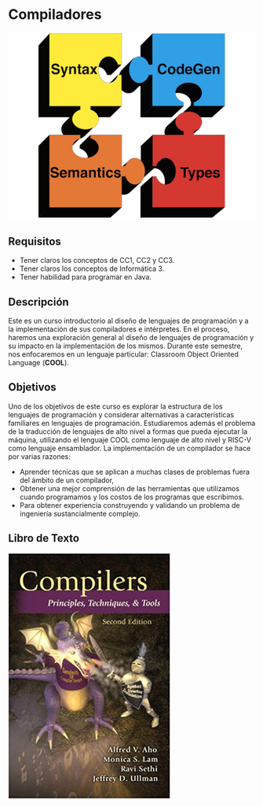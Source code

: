 # Compiladores

![Photo Credit: openclassroom.stanford.edu](/img/compilers.png)

## Requisitos

* Tener claros los conceptos de CC1, CC2 y CC3.
* Tener claros los conceptos de Informática 3.
* Tener habilidad para programar en Java.

## Descripción

Este es un curso introductorio al diseño de lenguajes de programación y a la implementación de sus compiladores e intérpretes. En el proceso, haremos una exploración general al diseño de lenguajes de programación y su impacto en la implementación de los mismos. Durante este semestre, nos enfocaremos en un lenguaje particular: Classroom Object Oriented Language \(**COOL**\).

## Objetivos

Uno de los objetivos de este curso es explorar la estructura de los lenguajes de programación y considerar alternativas a características familiares en lenguajes de programación. Estudiaremos además el problema de la traducción de lenguajes de alto nivel a formas que pueda ejecutar la máquina, utilizando el lenguaje COOL como lenguaje de alto nivel y RISC-V como lenguaje ensamblador. La implementación de un compilador se hace por varias razones:

* Aprender técnicas que se aplican a muchas clases de problemas fuera del ámbito de un compilador,
* Obtener una mejor comprensión de las herramientas que utilizamos cuando programamos y los costos de los programas que escribimos.
* Para obtener experiencia construyendo y validando un problema de ingeniería sustancialmente complejo.

## Libro de Texto

![](/img/dragon.jpg)




